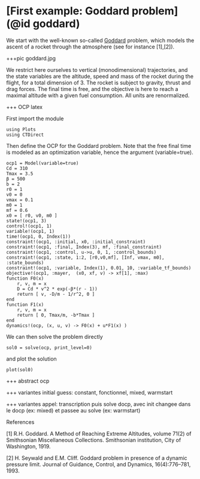# [First example: Goddard problem](@id goddard)

We start with the well-known so-called [Goddard](http//en.wikipedia.org/wiki/Robert_H._Goddard) problem, which models the ascent of a rocket through the atmosphere (see for instance [1],[2]).

+++pic goddard.jpg

We restrict here ourselves to  vertical (monodimensional) trajectories, and the state variables are the altitude, speed and mass of the rocket during the flight, for a total dimension of 3. The rocket is subject to gravity, thrust and drag forces. The final time is free, and the objective is here to reach a maximal altitude with a given fuel consumption. All units are renormalized.

+++ OCP latex
```math

```

First import the module
```@setup main
using Plots
using CTDirect
```
Then define the OCP for the Goddard problem. Note that the free final time is modeled as an optimization variable, hence the argument (variable=true).
```@example main
ocp1 = Model(variable=true)
Cd = 310
Tmax = 3.5
β = 500
b = 2
r0 = 1
v0 = 0
vmax = 0.1
m0 = 1
mf = 0.6
x0 = [ r0, v0, m0 ]
state!(ocp1, 3)
control!(ocp1, 1)
variable!(ocp1, 1)
time!(ocp1, 0, Index(1))
constraint!(ocp1, :initial, x0, :initial_constraint)
constraint!(ocp1, :final, Index(3), mf, :final_constraint)
constraint!(ocp1, :control, u->u, 0, 1, :control_bounds)
constraint!(ocp1, :state, 1:2, [r0,v0,mf], [Inf, vmax, m0], :state_bounds)
constraint!(ocp1, :variable, Index(1), 0.01, 10, :variable_tf_bounds)
objective!(ocp1, :mayer,  (x0, xf, v) -> xf[1], :max)
function F0(x)
    r, v, m = x
    D = Cd * v^2 * exp(-β*(r - 1))
    return [ v, -D/m - 1/r^2, 0 ]
end
function F1(x)
    r, v, m = x
    return [ 0, Tmax/m, -b*Tmax ]
end
dynamics!(ocp, (x, u, v) -> F0(x) + u*F1(x) )
```

We can then solve the problem directly
```@example main
sol0 = solve(ocp, print_level=0)
```
and plot the solution
```@example main
plot(sol0)
```
+++ abstract ocp

+++ variantes initial guess: constant, fonctionnel, mixed, warmstart

+++ variantes appel: transcription puis solve docp, avec init changee dans le docp (ex: mixed) et passee au solve (ex: warmstart)



References

[1] R.H. Goddard. A Method of Reaching Extreme Altitudes, volume 71(2) of Smithsonian Miscellaneous Collections. Smithsonian institution, City of Washington, 1919.

[2] H. Seywald and E.M. Cliff. Goddard problem in presence of a dynamic pressure limit. Journal of Guidance, Control, and Dynamics, 16(4):776–781, 1993.
